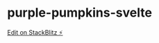 # purple-pumpkins-svelte

[Edit on StackBlitz ⚡️](https://stackblitz.com/edit/sveltejs-kit-template-default-jhup5p)